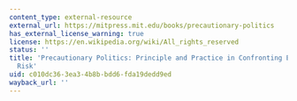 ```yaml
---
content_type: external-resource
external_url: https://mitpress.mit.edu/books/precautionary-politics
has_external_license_warning: true
license: https://en.wikipedia.org/wiki/All_rights_reserved
status: ''
title: 'Precautionary Politics: Principle and Practice in Confronting Environmental
  Risk'
uid: c010dc36-3ea3-4b8b-bdd6-fda19dedd9ed
wayback_url: ''
---
```

